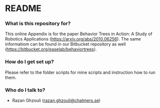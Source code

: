 # README #


### What is this repository for? ###

This online Appendix is for the paper Behavior Trees in Action: A Study of Robotics Applications (https://arxiv.org/abs/2010.06256).
The same informatiom can be found in our Bitbucket repository as well (https://bitbucket.org/easelab/behaviortrees).

### How do I get set up? ###
Please refer to the folder scripts for mine scripts and instruction how to run them. 


### Who do I talk to? ###

* Razan Ghzouli (razan.ghzouli@chalmers.se)

